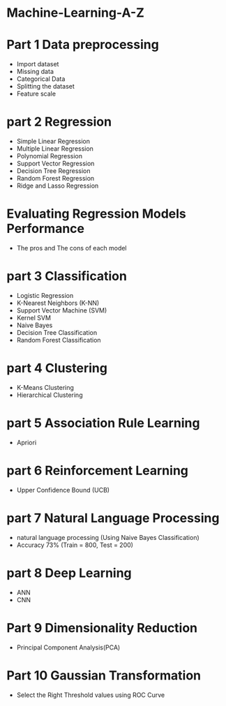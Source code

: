 
# Machine-Learning-A-Z

# Part 1 Data preprocessing
- Import dataset
- Missing data
- Categorical Data
- Splitting the dataset
- Feature scale

# part 2 Regression
- Simple Linear Regression
- Multiple Linear Regression
- Polynomial Regression
- Support Vector Regression
- Decision Tree Regression
- Random Forest Regression
- Ridge and Lasso Regression

# Evaluating Regression Models Performance
- The pros and The cons of each model

# part 3 Classification
- Logistic Regression
- K-Nearest Neighbors (K-NN)
- Support Vector Machine (SVM)
- Kernel SVM
- Naive Bayes
- Decision Tree Classification
- Random Forest Classification
# part 4 Clustering
- K-Means Clustering
- Hierarchical Clustering
# part 5 Association Rule Learning
- Apriori
# part 6 Reinforcement Learning
- Upper Confidence Bound (UCB)

# part 7 Natural Language Processing
- natural language processing (Using Naive Bayes Classification)
- Accuracy 73% (Train = 800, Test = 200)

# part 8 Deep Learning
- ANN
- CNN
# Part 9 Dimensionality Reduction
- Principal Component Analysis(PCA)

# Part 10 Gaussian Transformation
- Select the Right Threshold values using ROC Curve
